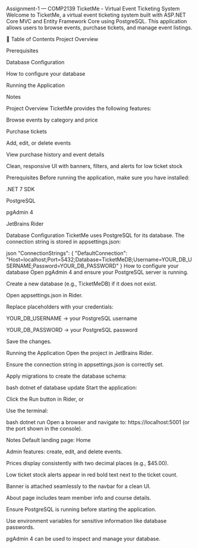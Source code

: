 Assignment-1 — COMP2139
TicketMe - Virtual Event Ticketing System
Welcome to TicketMe, a virtual event ticketing system built with ASP.NET Core MVC and Entity Framework Core using PostgreSQL. This application allows users to browse events, purchase tickets, and manage event listings.

📑 Table of Contents
Project Overview

Prerequisites

Database Configuration

How to configure your database

Running the Application

Notes

Project Overview
TicketMe provides the following features:

Browse events by category and price

Purchase tickets

Add, edit, or delete events

View purchase history and event details

Clean, responsive UI with banners, filters, and alerts for low ticket stock

Prerequisites
Before running the application, make sure you have installed:

.NET 7 SDK

PostgreSQL

pgAdmin 4

JetBrains Rider

Database Configuration
TicketMe uses PostgreSQL for its database. The connection string is stored in appsettings.json:

json
"ConnectionStrings": {
  "DefaultConnection": "Host=localhost;Port=5432;Database=TicketMeDB;Username=YOUR_DB_USERNAME;Password=YOUR_DB_PASSWORD"
}
How to configure your database
Open pgAdmin 4 and ensure your PostgreSQL server is running.

Create a new database (e.g., TicketMeDB) if it does not exist.

Open appsettings.json in Rider.

Replace placeholders with your credentials:

YOUR_DB_USERNAME → your PostgreSQL username

YOUR_DB_PASSWORD → your PostgreSQL password

Save the changes.

Running the Application
Open the project in JetBrains Rider.

Ensure the connection string in appsettings.json is correctly set.

Apply migrations to create the database schema:

bash
dotnet ef database update
Start the application:

Click the Run button in Rider, or

Use the terminal:

bash
dotnet run
Open a browser and navigate to: https://localhost:5001 (or the port shown in the console).

Notes
Default landing page: Home

Admin features: create, edit, and delete events.

Prices display consistently with two decimal places (e.g., $45.00).

Low ticket stock alerts appear in red bold text next to the ticket count.

Banner is attached seamlessly to the navbar for a clean UI.

About page includes team member info and course details.

Ensure PostgreSQL is running before starting the application.

Use environment variables for sensitive information like database passwords.

pgAdmin 4 can be used to inspect and manage your database.



